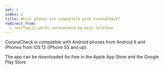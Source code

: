 ```yaml
---
set: 1
index: 2
title: Which phones are compatible with CoronaCheck?
redirect_from: 
  - /en/faq/11-werkt-coronacheck-op-mijn-telefoon
---
```

CoronaCheck is compatible with Android phones from Android 6 and iPhones from iOS 12 (iPhone 5S and up).
 
The app can be downloaded for free in the Apple App Store and the Google Play Store.
